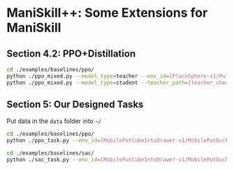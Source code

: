 # ManiSkill++: Some Extensions for ManiSkill


## Section 4.2: PPO+Distillation

```bash
cd ./examples/baselines/ppo/
python ./ppo_mixed.py --model_type=teacher --env_id=[PlaceSphere-v1/PullCube-v1/LiftPegUpright-v1/PokeCube-v1]
python ./ppo_mixed.py --model_type=student --teacher_path=[teacher_checkpoint_path] --env_id=[PlaceSphere-v1/PullCube-v1/LiftPegUpright-v1/PokeCube-v1]
```

## Section 5: Our Designed Tasks

Put data in the ``data`` folder into ``~/``
```bash
cd ./examples/baselines/ppo/
python ./ppo_task.py --env_id=[MobilePutCubeIntoDrawer-v1/MobilePutDuckIntoDrawer-v1/MobilePutPyramidIntoDrawer-v1/OpenRefrigerator-v1/MobilePutAppleIntoRefrigerator-v1/MobilePutCubeIntoRefrigerator-v1]
```

```bash
cd ./examples/baselines/sac/
python ./sac_task.py --env_id=[MobilePutCubeIntoDrawer-v1/MobilePutDuckIntoDrawer-v1/MobilePutPyramidIntoDrawer-v1/OpenRefrigerator-v1/MobilePutAppleIntoRefrigerator-v1/MobilePutCubeIntoRefrigerator-v1]
```